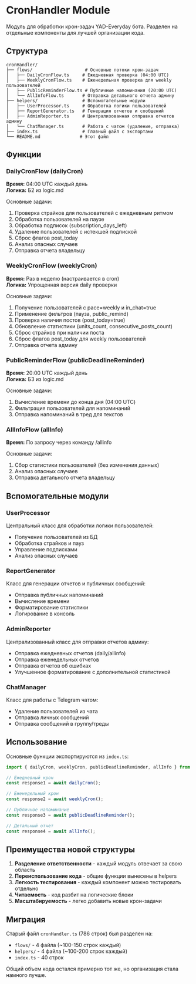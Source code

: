 # CronHandler Module

Модуль для обработки крон-задач YAD-Everyday бота. Разделен на отдельные компоненты для лучшей организации кода.

## Структура

```
cronHandler/
├── flows/                    # Основные потоки крон-задач
│   ├── DailyCronFlow.ts     # Ежедневная проверка (04:00 UTC)
│   ├── WeeklyCronFlow.ts    # Еженедельная проверка для weekly пользователей
│   ├── PublicReminderFlow.ts # Публичные напоминания (20:00 UTC)
│   └── AllInfoFlow.ts       # Отправка детального отчета админу
├── helpers/                 # Вспомогательные модули
│   ├── UserProcessor.ts     # Обработка логики пользователей
│   ├── ReportGenerator.ts   # Генерация отчетов и сообщений
│   ├── AdminReporter.ts     # Централизованная отправка отчетов админу
│   └── ChatManager.ts       # Работа с чатом (удаление, отправка)
├── index.ts                 # Главный файл с экспортами
└── README.md               # Этот файл
```

## Функции

### DailyCronFlow (dailyCron)
**Время:** 04:00 UTC каждый день  
**Логика:** Б2 из logic.md

Основные задачи:
1. Проверка страйков для пользователей с ежедневным ритмом
2. Обработка пользователей на паузе
3. Обработка подписок (subscription_days_left)
4. Удаление пользователей с истекшей подпиской
5. Сброс флагов post_today
6. Анализ опасных случаев
7. Отправка отчета владельцу

### WeeklyCronFlow (weeklyCron)
**Время:** Раз в неделю (настраивается в cron)  
**Логика:** Упрощенная версия daily проверки

Основные задачи:
1. Получение пользователей с pace=weekly и in_chat=true
2. Применение фильтров (пауза, public_remind)
3. Проверка наличия постов (post_today=true)
4. Обновление статистики (units_count, consecutive_posts_count)
5. Сброс страйков при наличии поста
6. Сброс флагов post_today для weekly пользователей
7. Отправка отчета админу

### PublicReminderFlow (publicDeadlineReminder)
**Время:** 20:00 UTC каждый день  
**Логика:** Б3 из logic.md

Основные задачи:
1. Вычисление времени до конца дня (04:00 UTC)
2. Фильтрация пользователей для напоминаний
3. Отправка напоминаний в тред для текстов

### AllInfoFlow (allInfo)
**Время:** По запросу через команду /allinfo

Основные задачи:
1. Сбор статистики пользователей (без изменения данных)
2. Анализ опасных случаев
3. Отправка детального отчета владельцу

## Вспомогательные модули

### UserProcessor
Центральный класс для обработки логики пользователей:
- Получение пользователей из БД
- Обработка страйков и пауз
- Управление подписками
- Анализ опасных случаев

### ReportGenerator
Класс для генерации отчетов и публичных сообщений:
- Отправка публичных напоминаний
- Вычисление времени
- Форматирование статистики
- Логирование в консоль

### AdminReporter
Централизованный класс для отправки отчетов админу:
- Отправка ежедневных отчетов (daily/allinfo)
- Отправка еженедельных отчетов
- Отправка отчетов об ошибках
- Улучшенное форматирование с дополнительной статистикой

### ChatManager
Класс для работы с Telegram чатом:
- Удаление пользователей из чата
- Отправка личных сообщений
- Отправка сообщений в группу/треды

## Использование

Основные функции экспортируются из `index.ts`:

```typescript
import { dailyCron, weeklyCron, publicDeadlineReminder, allInfo } from "./cronHandler/index.ts";

// Ежедневный крон
const response1 = await dailyCron();

// Еженедельный крон
const response2 = await weeklyCron();

// Публичное напоминание
const response3 = await publicDeadlineReminder();

// Детальный отчет
const response4 = await allInfo();
```

## Преимущества новой структуры

1. **Разделение ответственности** - каждый модуль отвечает за свою область
2. **Переиспользование кода** - общие функции вынесены в helpers
3. **Легкость тестирования** - каждый компонент можно тестировать отдельно
4. **Читаемость** - код разбит на логические блоки
5. **Масштабируемость** - легко добавить новые крон-задачи

## Миграция

Старый файл `cronHandler.ts` (786 строк) был разделен на:
- `flows/` - 4 файла (~100-150 строк каждый)
- `helpers/` - 4 файла (~100-200 строк каждый)
- `index.ts` - 40 строк

Общий объем кода остался примерно тот же, но организация стала намного лучше. 